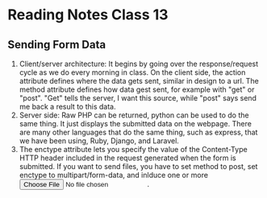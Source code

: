 # Reading Notes Class 13

## Sending Form Data

1. Client/server architecture: It begins by going over the response/request cycle as we do every morning in class. On the client side, the action attribute defines where the data gets sent, similar in design to a url. The method attribute defines how data gest sent, for example with "get" or "post". "Get" tells the server, I want this source, while "post" says send me back a result to this data. 
2. Server side: Raw PHP can be returned, python can be used to do the same thing. It just displays the submitted data on the webpage. There are many other languages that do the same thing, such as express, that we have been using, Ruby, Django, and Laravel.
3. The enctype attribute lets you specify the value of the Content-Type HTTP header included in the request generated when the form is submitted. If you want to send files, you have to set method to post, set  enctype to multipart/form-data, and inlduce one or more <input type="file">.
